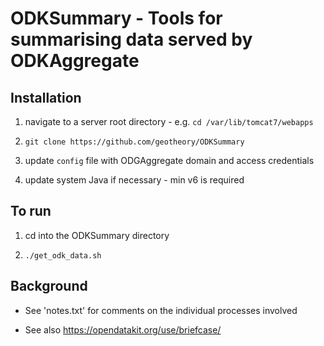 # ODKSummary - Tools for summarising data served by ODKAggregate


## Installation

1. navigate to a server root directory - e.g. `cd /var/lib/tomcat7/webapps`

2. `git clone https://github.com/geotheory/ODKSummary`

3. update `config` file with ODGAggregate domain and access credentials

4. update system Java if necessary - min v6 is required


## To run

1. cd into the ODKSummary directory

2. `./get_odk_data.sh`


## Background

- See 'notes.txt' for comments on the individual processes involved

- See also https://opendatakit.org/use/briefcase/

